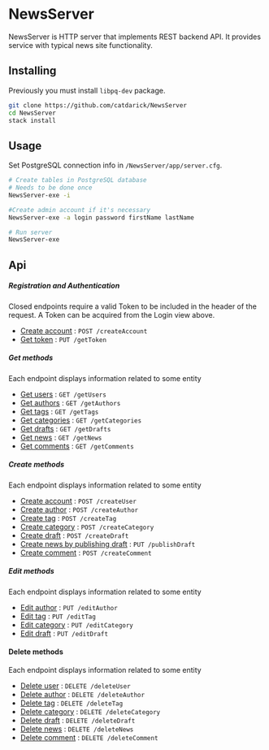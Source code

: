 # NewsServer

NewsServer is HTTP server that implements REST backend API. It provides service with typical news site functionality.
## Installing

Previously you must install `libpq-dev` package.
```sh
git clone https://github.com/catdarick/NewsServer
cd NewsServer
stack install
```
## Usage
Set PostgreSQL connection info in `/NewsServer/app/server.cfg`.

```sh
# Create tables in PostgreSQL database
# Needs to be done once
NewsServer-exe -i

#Create admin account if it's necessary
NewsServer-exe -a login password firstName lastName

# Run server
NewsServer-exe
```
## Api

##### Registration and Authentication

Closed endpoints require a valid Token to be included in the header of the
request. A Token can be acquired from the Login view above.
* [Create account](docs/create/user.md) : `POST /createAccount`
* [Get token](docs/get/token.md) : `PUT /getToken`

##### Get methods

Each endpoint displays information related to some entity

* [Get users](docs/get/user.md) : `GET /getUsers`
* [Get authors](docs/get/author.md) : `GET /getAuthors`
* [Get tags](docs/get/tag.md) : `GET /getTags`
* [Get categories](docs/get/category.md) : `GET /getCategories`
* [Get drafts](docs/get/draft.md) : `GET /getDrafts`
* [Get news](docs/get/news.md) : `GET /getNews`
* [Get comments](docs/get/comment.md) : `GET /getComments`


##### Create methods

Each endpoint displays information related to some entity

* [Create account](docs/create/user.md) : `POST /createUser`
* [Create author](docs/create/author.md) : `POST /createAuthor`
* [Create tag](docs/create/tag.md) : `POST /createTag`
* [Create category](docs/create/category.md) : `POST /createCategory`
* [Create draft](docs/create/draft.md) : `POST /createDraft`
* [Create news by publishing draft](docs/create/news.md) : `PUT /publishDraft`
* [Create comment](docs/create/comment.md) : `POST /createComment`

##### Edit methods

Each endpoint displays information related to some entity

* [Edit author](docs/edit/author.md) : `PUT /editAuthor`
* [Edit tag](docs/edit/tag.md) : `PUT /editTag`
* [Edit category](docs/edit/category.md) : `PUT /editCategory`
* [Edit draft](docs/edit/draft.md) : `PUT /editDraft`

#### Delete methods

Each endpoint displays information related to some entity

* [Delete user](docs/delete/user.md) : `DELETE /deleteUser`
* [Delete author](docs/delete/author.md) : `DELETE /deleteAuthor`
* [Delete tag](docs/delete/tag.md) : `DELETE /deleteTag`
* [Delete category](docs/delete/category.md) : `DELETE /deleteCategory`
* [Delete draft](docs/delete/draft.md) : `DELETE /deleteDraft`
* [Delete news](docs/delete/news.md) : `DELETE /deleteNews`
* [Delete comment](docs/delete/comment.md) : `DELETE /deleteComment`
